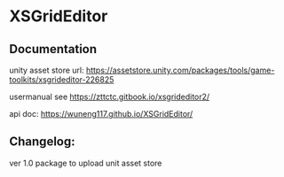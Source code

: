 # XSGridEditor
## Documentation
unity asset store url: https://assetstore.unity.com/packages/tools/game-toolkits/xsgrideditor-226825

usermanual see https://zttctc.gitbook.io/xsgrideditor2/

​api doc: https://wuneng117.github.io/XSGridEditor/
## Changelog:

ver 1.0
package to upload unit asset store

​
